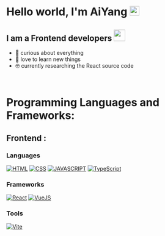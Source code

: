 # Hello world, I'm AiYang <img src="https://media.giphy.com/media/hvRJCLFzcasrR4ia7z/giphy.gif" width="25px">

## I am a Frontend developers <img src="https://media.giphy.com/media/WUlplcMpOCEmTGBtBW/giphy.gif" width="30"> 

- 🌌 curious about everything
- 🌱 love to learn new things 
- 🤓 currently researching the React source code

<br /> 

# Programming Languages and Frameworks:

## Frontend :
### Languages
[![HTML](https://img.shields.io/badge/html5%20-%23E34F26.svg?&style=for-the-badge&logo=html5&logoColor=white)]()
[![CSS](https://img.shields.io/badge/css3%20-%231572B6.svg?&style=for-the-badge&logo=css3&logoColor=white)]()
[![JAVASCRIPT](https://img.shields.io/badge/javascript%20-%23323330.svg?&style=for-the-badge&logo=javascript&logoColor=%23F7DF1E)]()
[![TypeScript](https://img.shields.io/badge/typescript%20-%23007ACC.svg?&style=for-the-badge&logo=typescript&logoColor=white)]()


### Frameworks
[![React](https://img.shields.io/badge/react%20-%2320232a.svg?&style=for-the-badge&logo=react&logoColor=%2361DAFB)]()
[![VueJS](https://img.shields.io/badge/vuejs%20-%2335495e.svg?&style=for-the-badge&logo=vue.js&logoColor=%234FC08D)]()


### Tools
[![Vite](https://img.shields.io/badge/vite%20-%238DD6F9.svg?&style=for-the-badge&logo=vite&logoColor=black)]() 

<br /> 


